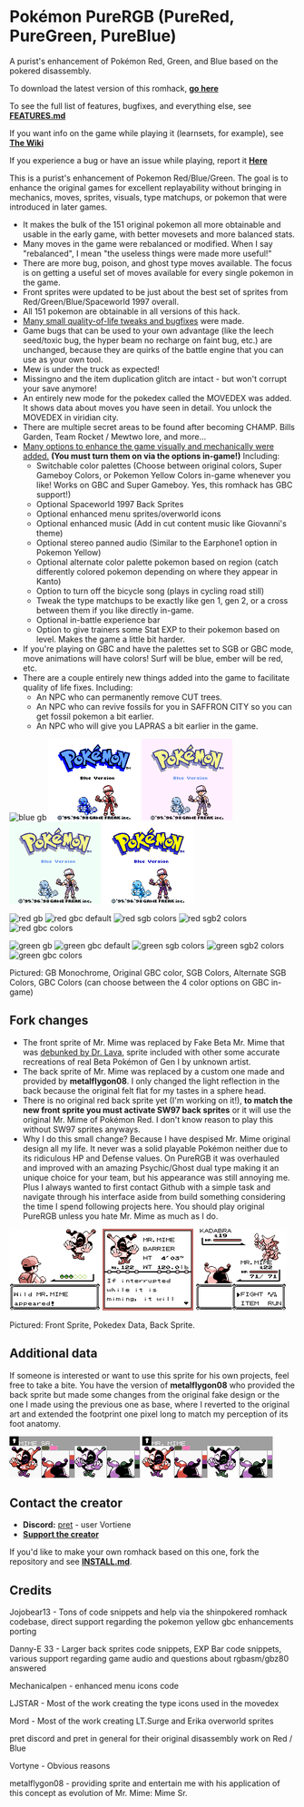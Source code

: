 # Pokémon PureRGB (PureRed, PureGreen, PureBlue)

A purist's enhancement of Pokémon Red, Green, and Blue based on the pokered disassembly.

To download the latest version of this romhack, [**go here**](https://github.com/Vortyne/pureRGB/releases/latest)

To see the full list of features, bugfixes, and everything else, see [**FEATURES.md**](FEATURES.md)

If you want info on the game while playing it (learnsets, for example), see [**The Wiki**](https://github.com/Vortyne/pureRGB/wiki)

If you experience a bug or have an issue while playing, report it [**Here**](https://github.com/Vortyne/pureRGB/issues/new?assignees=&labels=&template=blank_issue.md)

This is a purist's enhancement of Pokemon Red/Blue/Green. The goal is to enhance the original games for excellent replayability without bringing in mechanics, moves, sprites, visuals, type matchups, or pokemon that were introduced in later games. 
- It makes the bulk of the 151 original pokemon all more obtainable and usable in the early game, with better movesets and more balanced stats. 
- Many moves in the game were rebalanced or modified. When I say "rebalanced", I mean "the useless things were made more useful!" 
- There are more bug, poison, and ghost type moves available. The focus is on getting a useful set of moves available for every single pokemon in the game. 
- Front sprites were updated to be just about the best set of sprites from Red/Green/Blue/Spaceworld 1997 overall.
- All 151 pokemon are obtainable in all versions of this hack. 
- [Many small quality-of-life tweaks and bugfixes](https://github.com/Vortyne/pureRGB/blob/master/FEATURES.md#quality-of-life-enhancements) were made. 
- Game bugs that can be used to your own advantage (like the leech seed/toxic bug, the hyper beam no recharge on faint bug, etc.) are unchanged, because they are quirks of the battle engine that you can use as your own tool. 
- Mew is under the truck as expected!
- Missingno and the item duplication glitch are intact - but won't corrupt your save anymore!
- An entirely new mode for the pokedex called the MOVEDEX was added. It shows data about moves you have seen in detail. You unlock the MOVEDEX in viridian city.
- There are multiple secret areas to be found after becoming CHAMP. Bills Garden, Team Rocket / Mewtwo lore, and more...
- [Many options to enhance the game visually and mechanically were added.](https://github.com/Vortyne/pureRGB/blob/master/FEATURES.md#new-options-in-the-options-menu) **(You must turn them on via the options in-game!)** Including:
  - Switchable color palettes (Choose between original colors, Super Gameboy Colors, or Pokemon Yellow Colors in-game whenever you like! Works on GBC and Super Gameboy. Yes, this romhack has GBC support!)
  - Optional Spaceworld 1997 Back Sprites
  - Optional enhanced menu sprites/overworld icons
  - Optional enhanced music (Add in cut content music like Giovanni's theme) 
  - Optional stereo panned audio (Similar to the Earphone1 option in Pokemon Yellow)
  - Optional alternate color palette pokemon based on region (catch differently colored pokemon depending on where they appear in Kanto)
  - Option to turn off the bicycle song (plays in cycling road still)
  - Tweak the type matchups to be exactly like gen 1, gen 2, or a cross between them if you like directly in-game.
  - Optional in-battle experience bar
  - Option to give trainers some Stat EXP to their pokemon based on level. Makes the game a little bit harder.
- If you're playing on GBC and have the palettes set to SGB or GBC mode, move animations will have colors! Surf will be blue, ember will be red, etc.
- There are a couple entirely new things added into the game to facilitate quality of life fixes. Including:
  - An NPC who can permanently remove CUT trees.
  - An NPC who can revive fossils for you in SAFFRON CITY so you can get fossil pokemon a bit earlier.
  - An NPC who will give you LAPRAS a bit earlier in the game.
  
![blue gb](/screenshots/blue_title_gb_no_color.png?raw=true) ![blue gbc default](/screenshots/blue_title_default_gbc_color.png?raw=true) ![blue sgb colors](/screenshots/blue_title_sgb_colors_on_gbc.png?raw=true) ![blue sgb2 colors](/screenshots/blue_title_sgb2_colors_on_gbc.png?raw=true) ![blue gbc colors](/screenshots/blue_title_gbc_colors_on_gbc.png?raw=true) 

![red gb](/screenshots/red_title_gb_no_color.png?raw=true) ![red gbc default](/screenshots/red_title_default_gbc_color.png?raw=true)  ![red sgb colors](/screenshots/red_title_sgb_colors_on_gbc.png?raw=true) ![red sgb2 colors](/screenshots/red_title_sgb2_colors_on_gbc.png?raw=true) ![red gbc colors](/screenshots/red_title_gbc_colors_on_gbc.png?raw=true)

![green gb](/screenshots/green_title_gb_no_color.png?raw=true) ![green gbc default](/screenshots/green_title_default_gbc_color.png?raw=true)  ![green sgb colors](/screenshots/green_title_sgb_colors_on_gbc.png?raw=true) ![green sgb2 colors](/screenshots/green_title_sgb2_colors_on_gbc.png?raw=true) ![green gbc colors](/screenshots/green_title_gbc_colors_on_gbc.png?raw=true)

Pictured: GB Monochrome, Original GBC color, SGB Colors, Alternate SGB Colors, GBC Colors (can choose between the 4 color options on GBC in-game)

## Fork changes

- The front sprite of Mr. Mime was replaced by Fake Beta Mr. Mime that was [debunked by Dr. Lava](https://twitter.com/DrLavaYT/status/1284462794532773888?s=20), sprite included with other some accurate recreations of real Beta Pokémon of Gen I by unknown artist.
- The back sprite of Mr. Mime was replaced by a custom one made and provided by **metalflygon08**. I only changed the light reflection in the back because the original felt flat for my tastes in a sphere head.
- There is no original red back sprite yet (I'm working on it!), **to match the new front sprite you must activate SW97 back sprites** or it will use the original Mr. Mime of Pokémon Red. I don't know reason to play this without SW97 sprites anyways.
- Why I do this small change? Because I have despised Mr. Mime original design all my life. It never was a solid playable Pokémon neither due to its ridiculous HP and Defense values. On PureRGB it was overhauled and improved with an amazing Psychic/Ghost dual type making it an unique choice for your team, but his appearance was still annoying me. Plus I always wanted to first contact Github with a simple task and navigate through his interface aside from build something considering the time I spend following projects here. You should play original PureRGB unless you hate Mr. Mime as much as I do.

![fakemime](/screenshots/fakemime.png?raw=true) ![fakemimedex](/screenshots/fakemimedex.png?raw=true)  ![fakemimeb](/screenshots/fakemimeb.png?raw=true)

Pictured: Front Sprite, Pokedex Data, Back Sprite.

## Additional data

If someone is interested or want to use this sprite for his own projects, feel free to take a bite. You have the version of **metalflygon08** who provided the back sprite but made some changes from the original fake design or the one I made using the previous one as base, where I reverted to the original art and extended the footprint one pixel long to match my perception of its foot anatomy.

![FakeMimebymetalflygon08](/screenshots/FakeMimebymetalflygon08.png?raw=true) ![FakeMimebyViWalls](/screenshots/FakeMimebyViWalls.png?raw=true)


## Contact the creator

[discord]: https://discord.gg/d5dubZ3
[kofi]: https://ko-fi.com/vortiene
- **Discord:** [pret][discord] - user Vortiene
- **[Support the creator][kofi]**

If you'd like to make your own romhack based on this one, fork the repository and see [**INSTALL.md**](INSTALL.md).

## Credits

Jojobear13 - Tons of code snippets and help via the shinpokered romhack codebase, direct support regarding the pokemon yellow gbc enhancements porting

Danny-E 33 - Larger back sprites code snippets, EXP Bar code snippets, various support regarding game audio and questions about rgbasm/gbz80 answered

Mechanicalpen - enhanced menu icons code

LJSTAR - Most of the work creating the type icons used in the movedex

Mord - Most of the work creating LT.Surge and Erika overworld sprites

pret discord and pret in general for their original disassembly work on Red / Blue

Vortyne - Obvious reasons

metalflygon08 - providing sprite and entertain me with his application of this concept as evolution of Mr. Mime: Mime Sr.

